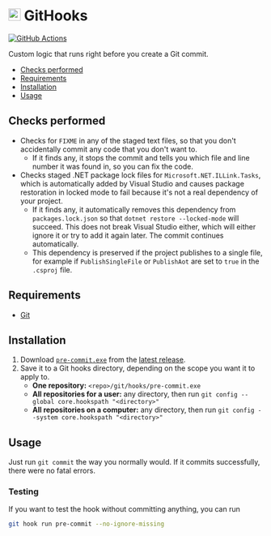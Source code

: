 <img src="GitHooks/icon.ico" height="24" alt="logo" /> GitHooks
===

[![GitHub Actions](https://img.shields.io/github/actions/workflow/status/Aldaviva/GitHooks/dotnet.yml?branch=master&logo=github)](https://github.com/Aldaviva/GitHooks/actions/workflows/dotnet.yml)

Custom logic that runs right before you create a Git commit.

<!-- MarkdownTOC autolink="true" bracket="round" autoanchor="false" levels="1,2" bullets="-,1.,-" -->

- [Checks performed](#checks-performed)
- [Requirements](#requirements)
- [Installation](#installation)
- [Usage](#usage)

<!-- /MarkdownTOC -->

## Checks performed
- Checks for `FIXME` in any of the staged text files, so that you don't accidentally commit any code that you don't want to.
    - If it finds any, it stops the commit and tells you which file and line number it was found in, so you can fix the code.
- Checks staged .NET package lock files for `Microsoft.NET.ILLink.Tasks`, which is automatically added by Visual Studio and causes package restoration in locked mode to fail because it's not a real dependency of your project.
    - If it finds any, it automatically removes this dependency from `packages.lock.json` so that `dotnet restore --locked-mode` will succeed. This does not break Visual Studio either, which will either ignore it or try to add it again later. The commit continues automatically.
    - This dependency is preserved if the project publishes to a single file, for example if `PublishSingleFile` or `PublishAot` are set to `true` in the `.csproj` file.

## Requirements
- [Git](https://git-scm.com/downloads)

## Installation
1. Download [`pre-commit.exe`](https://github.com/Aldaviva/GitHooks/releases/latest/download/pre-commit.exe) from the [latest release](https://github.com/Aldaviva/GitHooks/releases/latest).
1. Save it to a Git hooks directory, depending on the scope you want it to apply to.
    - **One repository:** `<repo>/git/hooks/pre-commit.exe`
    - **All repositories for a user:** any directory, then run `git config --global core.hookspath "<directory>"`
    - **All repositories on a computer:** any directory, then run `git config --system core.hookspath "<directory>"`

## Usage
Just run `git commit` the way you normally would. If it commits successfully, there were no fatal errors.

### Testing
If you want to test the hook without committing anything, you can run
```sh
git hook run pre-commit --no-ignore-missing
```